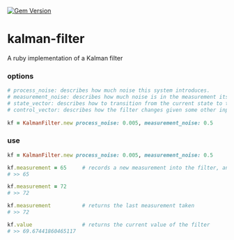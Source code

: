 [![Gem Version](https://badge.fury.io/rb/kalman_filter.svg)](https://badge.fury.io/rb/kalman_filter)

# kalman-filter
A ruby implementation of a Kalman filter

### options

```ruby
# process_noise: describes how much noise this system introduces.
# measurement_noise: describes how much noise is in the measurement itself.
# state_vector: describes how to transition from the current state to the next state.
# control_vector: describes how the filter changes given some other input.
  
kf = KalmanFilter.new process_noise: 0.005, measurement_noise: 0.5
```

### use

```ruby
kf = KalmanFilter.new process_noise: 0.005, measurement_noise: 0.5

kf.measurement = 65     # records a new measurement into the filter, and returns the new value of the filter
# >> 65

kf.measurement = 72
# >> 72

kf.measurement          # returns the last measurement taken
# >> 72

kf.value                # returns the current value of the filter
# >> 69.67441860465117
```
